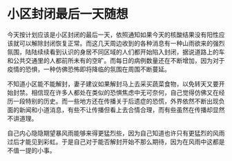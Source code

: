 # 小区封闭最后一天随想


今天按计划应该是小区封闭的最后一天，依照通知如果今天的核酸结果没有阳性应该就可以解除封闭恢复正常。而这几天周边收到的各种消息有一种山雨欲来的强烈氛围，陆陆续续看到认识的身居不同区域的人们都开始陷入封闭，据说道路上的车和公共交通里的人都前所未有的空旷。而每日的病例数量还在不断增加，因为对于疫情的恐惧，一种仿佛恐怖即将降临的氛围在周围不断蔓延。

不知道小区能不能解封，妻子建议如果解封马上去采买蔬菜食物，以免转天又要开始封禁。相信现在许多人都处在类似的恐惧焦虑中无可奈何，自己觉得仿佛又在经历一段特别的历史。而一些地方还在传播关于后遗症的恐慌，外界依然不断出现负面的新闻和小道消息，有些不让传播但看上去合情合理，而有些虽然在传播却显然不讲道理。

自己内心隐隐期望暴风雨能够来得更猛烈些，因为自己知道也许只有更猛烈的风雨过后才能见到彩虹。于是自己对于能否解封开始不那么期待，因为在风雨中这都是不值一提的小事。
